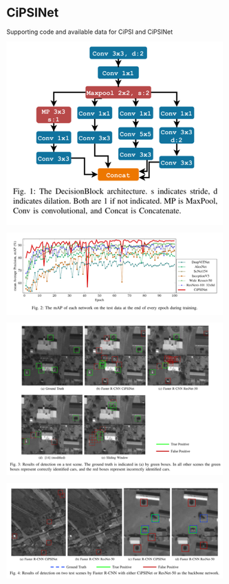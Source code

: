 # CiPSINet
Supporting code and available data for CiPSI and CiPSINet

![](figures/Fig1.png)

![](figures/Fig2.png)

![](figures/Fig3.png)

![](figures/Fig4.png)
